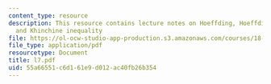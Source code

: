 ```yaml
---
content_type: resource
description: This resource contains lecture notes on Hoeffding, Hoeffding-Chernoff,
  and Khinchine inequality
file: https://ol-ocw-studio-app-production.s3.amazonaws.com/courses/18-465-topics-in-statistics-statistical-learning-theory-spring-2007/55a66551c6d161e9d012ac40fb26b354_l7.pdf
file_type: application/pdf
resourcetype: Document
title: l7.pdf
uid: 55a66551-c6d1-61e9-d012-ac40fb26b354
---
```

